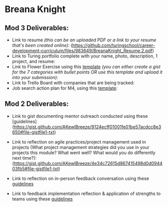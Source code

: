 # Breana Knight

## Mod 3 Deliverables:

* Link to resume *(this can be an uploaded PDF or a link to your resume that's been created online)*: 
(https://github.com/turingschool/career-development-curriculum/files/983649/BreanaKnight_Resume.2.pdf)
* Link to Turing portfolio complete with your name, photo, description, 1 project, and resume:
* Link to Flower Exercise using this [template](https://github.com/turingschool/career-development-curriculum/blob/master/files/Career%20Unit%20-%20The%20Flower%20Diagram.pdf) *(you can either create a gist for the 7 categories with bullet points OR use this template and upload it into your submission):*
* Link to Trello Board with companies that are being tracked: 
* Job search action plan for M4, using this [template](https://github.com/turingschool/career-development-curriculum/blob/master/module_three/mod_4_action_plan_template.md):

## Mod 2 Deliverables:
* Link to gist documenting mentor outreach conducted using these [guidelines]
(https://gist.github.com/AKewlBreeze/9124ecff01001fe01be57acdcc8e3650#file-gistfile1-txt)

* Link to reflection on agile practices/project management used in projects (What project management strategies did you use in your projects this module? What went well? What would you do differently next time?):(https://gist.github.com/AKewlBreeze/4e34c72615d867415498d0d094403fb5#file-gistfile1-txt)

* Link to reflection on in-person feedback conversation using these [guidelines](https://gist.github.com/AKewlBreeze/0027de00f36979622b9db62830caed05#file-gistfile1-txt)

* Link to feedback implementation reflection & application of strengths to teams using these [guidelines](https://gist.github.com/AKewlBreeze/152b7d382f8b31a5330841a78f878f25#file-gistfile1-txt)
